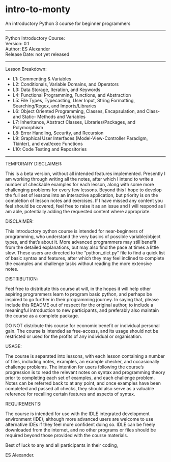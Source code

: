 # intro-to-monty
An introductory Python 3 course for beginner programmers

_________________________________
 Python Introductory Course:  
 Version: 0.1                 
 Author: ES Alexander         
 Release Date: not yet released
_________________________________

Lesson Breakdown:

 - L1: Commenting & Variables
 - L2: Conditionals, Variable Domains, and Operators
 - L3: Data Storage, Iteration, and Keywords
 - L4: Functional Programming, Functions, and Abstraction
 - L5: File Types, Typecasting, User Input, String Formatting, Searching/Regex, and Imports/Libraries
 - L6: Object Oriented Programming, Classes, Encapsulation, and Class- and Static- Methods and Variables
 - L7: Inheritance, Abstract Classes, Libraries/Packages, and Polymorphism
 - L8: Error Handling, Security, and Recursion
 - L9: Graphical User Interfaces (Model-View-Controller Paradigm, Tkinter), and eval/exec Functions
 - L10: Code Testing and Repositories

---------------------------------

TEMPORARY DISCLAIMER:

This is a beta version, without all intended features implemented. Presently I am working through writing all the notes, after which I intend to write a number of checkable examples for each lesson, along with some more challenging problems for every few lessons. Beyond this I hope to develop the full set of lessons into an interactive application, but priority is on the completion of lesson notes and exercises. If I have missed any content you feel should be covered, feel free to raise it as an issue and I will respond as I am able, potentially adding the requested content where appropriate.

DISCLAIMER:

This introductory python course is intended for near-beginners of programming, who understand the very basics of possible variable/object types, and that’s about it. More advanced programmers may still benefit from the detailed explanations, but may also find the pace at times a little slow. These users are directed to the “python_dict.py” file to find a quick list of basic syntax and features, after which they may feel inclined to complete the examples and challenge tasks without reading the more extensive notes.


DISTRIBUTION:

Feel free to distribute this course at will, in the hopes it will help other aspiring programmers learn to program basic python, and perhaps be inspired to go further in their programming journey. In saying that, please include this README out of respect for the original author, to include a meaningful introduction to new participants, and preferably also maintain the course as a complete package. 

DO NOT distribute this course for economic benefit or individual personal gain. The course is intended as free-access, and its usage should not be restricted or used for the profits of any individual or organisation.


USAGE:

The course is separated into lessons, with each lesson containing a number of files, including notes, examples, an example checker, and occasionally challenge problems. The intention for users following the course’s progression is to read the relevant notes on syntax and programming theory prior to completing each set of examples, and each challenge problem. Notes can be referred back to at any point, and once examples have been completed and passed all checks, they should also serve as a valuable reference for recalling certain features and aspects of syntax.


REQUIREMENTS:

The course is intended for use with the IDLE integrated development environment (IDE), although more advanced users are welcome to use alternative IDEs if they feel more confident doing so. IDLE can be freely downloaded from the internet, and no other programs or files should be required beyond those provided with the course materials.


Best of luck to any and all participants in their coding,

ES Alexander.
